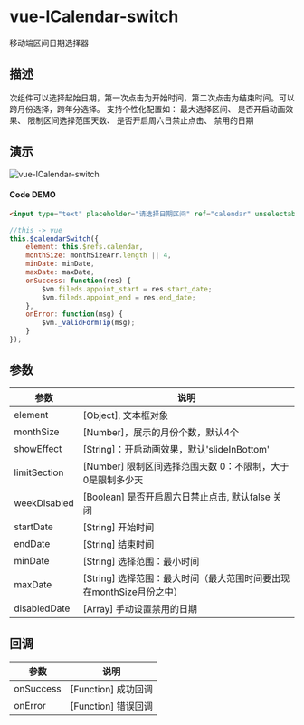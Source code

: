 # vue-lCalendar-switch

移动端区间日期选择器


## 描述
次组件可以选择起始日期，第一次点击为开始时间，第二次点击为结束时间。可以跨月份选择，跨年分选择。
支持个性化配置如：
	最大选择区间、
	是否开启动画效果、
	限制区间选择范围天数、
	是否开启周六日禁止点击、
	禁用的日期

 ## 演示

![vue-lCalendar-switch]()

#### Code DEMO
```html
<input type="text" placeholder="请选择日期区间" ref="calendar" unselectable="on" onfocus="this.blur()" readonly="readonly" class="inputstyle" v-model="appoint_datetime">
```
```javascript
//this -> vue
this.$calendarSwitch({
	element: this.$refs.calendar,
	monthSize: monthSizeArr.length || 4,
	minDate: minDate,
	maxDate: maxDate,
	onSuccess: function(res) {
		$vm.fileds.appoint_start = res.start_date;
		$vm.fileds.appoint_end = res.end_date;
	},
	onError: function(msg) {
		$vm._validFormTip(msg);
	}
});
```

## 参数
| 参数        	| 说明           |
| ------------- |-------------|
| element		|[Object], 文本框对象		|
| monthSize          | [Number]，展示的月份个数，默认4个 |
| showEffect       | [String]：开启动画效果，默认'slideInBottom' | 
| limitSection       | [Number] 限制区间选择范围天数 0：不限制，大于0是限制多少天    | 
| weekDisabled  | [Boolean] 是否开启周六日禁止点击, 默认false 关闭 | 
| startDate  | [String] 开始时间 | 
| endDate  | [String] 结束时间 | 
| minDate  | [String] 选择范围：最小时间 | 
| maxDate  | [String] 选择范围：最大时间（最大范围时间要出现在monthSize月份之中） | 
| disabledDate  | [Array] 手动设置禁用的日期 | 


## 回调

| 参数            | 说明          |
| -------------   |-------------|
| onSuccess   | [Function] 成功回调 |
| onError | [Function] 错误回调 |
